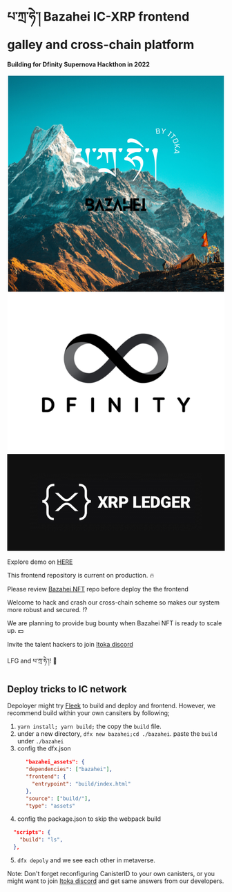 # པ་ཀྲ་ཧེ་། Bazahei IC-XRP frontend galley and cross-chain platform
#### Building for Dfinity Supernova Hackthon in 2022

<p align="center">
  <img src="https://github.com/Itoka-DAO/IC-XRP/blob/main/Bazahei_cover.png">
  <img src="https://github.com/Itoka-DAO/xrp_server/blob/main/DFINITY%20logo%20-%20dark.png">
  <img src="https://github.com/Itoka-DAO/xrp_server/blob/main/xrpl.png">
</p>

Explore demo on [HERE](https://aack7-jaaaa-aaaai-acl6a-cai.ic0.app/)

This frontend repository is current on production. :fire: 

Please review [Bazahei NFT](https://github.com/Itoka-DAO/IC-XRP) repo before deploy the the frontend 

Welcome to hack and crash our cross-chain scheme so makes our system more robust and secured. :interrobang: 

We are planning to provide bug bounty when Bazahei NFT is ready to scale up. :dollar: 

Invite the talent hackers to join [Itoka discord](https://discord.gg/7BqSGMCE5c)

LFG and པ་ཀྲ་ཧེ་།! :rocket: 

## Deploy tricks to IC network

Depoloyer might try [Fleek](https://fleek.co/) to build and deploy and frontend. However, we recommend build within your own cansiters by following; 

1. `yarn install; yarn build;` the copy the `build` file.
2. under a new directory, `dfx new bazahei;cd ./bazahei`. paste the `build` under `./bazahei`
3. config the dfx.json
```json
      "bazahei_assets": {
      "dependencies": ["bazahei"],
      "frontend": {
        "entrypoint": "build/index.html" 
      },
      "source": ["build/"],
      "type": "assets"
```
4. config the package.json to skip the webpack build
```json
  "scripts": {
    "build": "ls",
  },
```
5. `dfx depoly` and we see each other in metaverse. 

Note: Don't forget reconfiguring CanisterID to your own canisters, or you might want to join [Itoka discord](https://discord.gg/7BqSGMCE5c) and get same answers from our developers.


